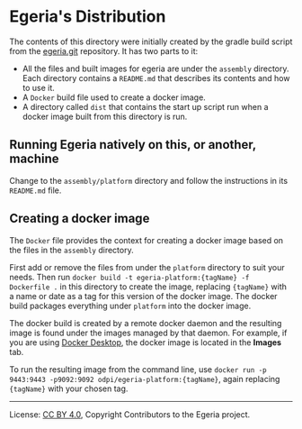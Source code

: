 <!-- SPDX-License-Identifier: CC-BY-4.0 -->
<!-- Copyright Contributors to the Egeria project. -->

# Egeria's Distribution

The contents of this directory were initially created by the gradle build script
from the [egeria.git](https://github.com/odpi/egeria) repository.
It has two parts to it:

* All the files and built images for egeria are under the `assembly` directory. 
  Each directory contains a `README.md` that describes its contents and how to use it.
* A `Docker` build file used to create a docker image.
* A directory called `dist` that contains the start up script run when a docker image built
  from this directory is run.

## Running Egeria natively on this, or another, machine

Change to the `assembly/platform` directory and follow the instructions in its `README.md` file.


## Creating a docker image

The `Docker` file provides the context for creating a docker image based on the files in the `assembly` directory. 

First add or remove the files from under the `platform` directory to suit your needs.
Then run `docker build -t egeria-platform:{tagName} -f Dockerfile .` in this
directory to create the image, replacing `{tagName}` with a name or date as a tag for this version of the docker image.
The docker build packages everything under `platform` into the docker image.

The docker build is created by a remote docker daemon and the resulting image is
found under the images managed by that daemon.  For example, if you are using
[Docker Desktop](https://www.docker.com/products/docker-desktop/),
the docker image is located in the **Images** tab.

To run the resulting image from the command line, use `docker run -p 9443:9443 -p9092:9092 odpi/egeria-platform:{tagName}`, again replacing `{tagName}` with your chosen tag.



----
License: [CC BY 4.0](https://creativecommons.org/licenses/by/4.0/),
Copyright Contributors to the Egeria project.